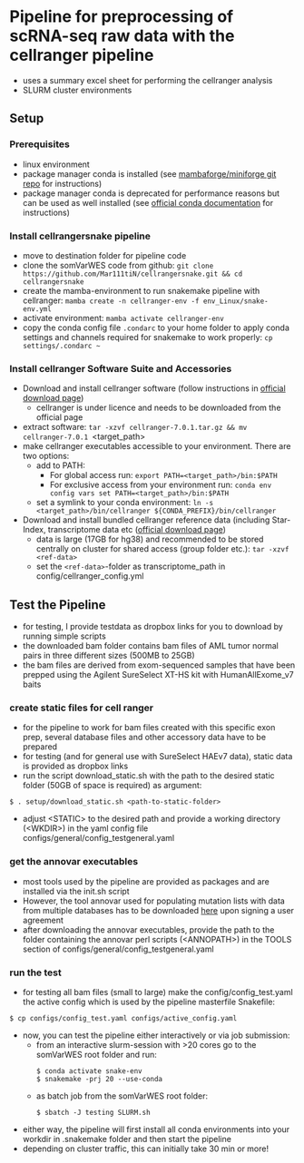 # Pipeline for preprocessing of scRNA-seq raw data with the cellranger pipeline

* uses a summary excel sheet for performing the cellranger analysis
* SLURM cluster environments

## Setup

### Prerequisites
* linux environment
* package manager conda is installed (see [mambaforge/miniforge git repo](https://github.com/conda-forge/miniforge#mambaforge) for instructions)
* package manager conda is deprecated for performance reasons but can be used as well installed (see [official conda documentation](https://conda.io/projects/conda/en/latest/user-guide/install/linux.html) for instructions)

### Install cellrangersnake pipeline
* move to destination folder for pipeline code
* clone the somVarWES code from github: `git clone https://github.com/Mar111tiN/cellrangersnake.git && cd cellrangersnake`
* create the mamba-environment to run snakemake pipeline with cellranger: `mamba create -n cellranger-env -f env_Linux/snake-env.yml`
* activate environment: `mamba activate cellranger-env`
* copy the conda config file `.condarc` to your home folder to apply conda settings and channels required for snakemake to work properly: `cp settings/.condarc ~`

### Install cellranger Software Suite and Accessories
* Download and install cellranger software (follow instructions in [official download page](https://support.10xgenomics.com/single-cell-gene-expression/software/downloads/latest))
  + cellranger is under licence and needs to be downloaded from the official page
* extract software: `tar -xzvf cellranger-7.0.1.tar.gz && mv cellranger-7.0.1 `<target_path>
* make cellranger executables accessible to your environment. There are two options:
  + add to PATH: 
    * For global access run: `export PATH=<target_path>/bin:$PATH` 
    * For exclusive access from your environment run: `conda env config vars set PATH=<target_path>/bin:$PATH`
  + set a symlink to your conda environment: `ln -s <target_path>/bin/cellranger ${CONDA_PREFIX}/bin/cellranger`
* Download and install bundled cellranger reference data (including Star-Index, transcriptome data etc ([official download page](https://support.10xgenomics.com/single-cell-gene-expression/software/downloads/latest))
  + data is large (17GB for hg38) and recommended to be stored centrally on cluster for shared access (group folder etc.): `tar -xzvf <ref-data>`
  + set the `<ref-data>`-folder as transcriptome_path in config/cellranger_config.yml


## Test the Pipeline
* for testing, I provide testdata as dropbox links for you to download by running simple scripts
* the downloaded bam folder contains bam files of AML tumor normal pairs in three different sizes (500MB to 25GB)
* the bam files are derived from exom-sequenced samples that have been prepped using the Agilent SureSelect XT-HS kit with HumanAllExome_v7 baits


### create static files for cell ranger
* for the pipeline to work for bam files created with this specific exon prep, several database files and other accessory data have to be prepared
* for testing (and for general use with SureSelect HAEv7 data), static data is provided as dropbox links
* run the script download_static.sh with the path to the desired static folder (50GB of space is required) as argument:
```
$ . setup/download_static.sh <path-to-static-folder>
```
* adjust \<STATIC\> to the desired path and provide a working directory (\<WKDIR\>) in the yaml config file configs/general/config_testgeneral.yaml

### get the annovar executables
* most tools used by the pipeline are provided as packages and are installed via the init.sh script
* However, the tool annovar used for populating mutation lists with data from multiple databases has to be downloaded [here](https://www.openbioinformatics.org/annovar/annovar_download_form.php) upon signing a user agreement
* after downloading the annovar executables, provide the path to the folder containing the annovar perl scripts (\<ANNOPATH\>) in the TOOLS section of configs/general/config_testgeneral.yaml 

### run the test
* for testing all bam files (small to large) make the config/config_test.yaml the active config which is used by the pipeline masterfile Snakefile:
```
$ cp configs/config_test.yaml configs/active_config.yaml
```
* now, you can test the pipeline either interactively or via job submission:
  + from an interactive slurm-session with >20 cores go to the somVarWES root folder and run: 
    ```
    $ conda activate snake-env
    $ snakemake -prj 20 --use-conda
    ```
  + as batch job from the somVarWES root folder:
    ```
    $ sbatch -J testing SLURM.sh
    ```
* either way, the pipeline will first install all conda environments into your workdir in .snakemake folder and then start the pipeline
* depending on cluster traffic, this can initially take 30 min or more!